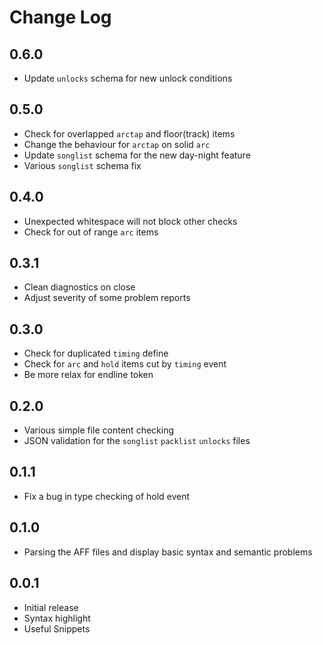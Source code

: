 # Change Log

## 0.6.0

- Update `unlocks` schema for new unlock conditions

## 0.5.0

- Check for overlapped `arctap` and floor(track) items
- Change the behaviour for `arctap` on solid `arc`
- Update `songlist` schema for the new day-night feature
- Various `songlist` schema fix

## 0.4.0

- Unexpected whitespace will not block other checks
- Check for out of range `arc` items

## 0.3.1

- Clean diagnostics on close
- Adjust severity of some problem reports

## 0.3.0

- Check for duplicated `timing` define
- Check for `arc` and `hold` items cut by `timing` event
- Be more relax for endline token

## 0.2.0

- Various simple file content checking
- JSON validation for the `songlist` `packlist` `unlocks` files

## 0.1.1

- Fix a bug in type checking of hold event

## 0.1.0

- Parsing the AFF files and display basic syntax and semantic problems

## 0.0.1

- Initial release
- Syntax highlight
- Useful Snippets